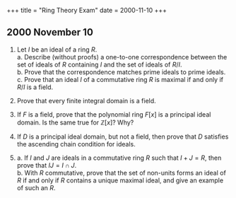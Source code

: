 +++
title = "Ring Theory Exam"
date = 2000-11-10
+++

## 2000 November 10

1. Let $I$ be an ideal of a ring $R$.\
   a. Describe (without proofs) a one-to-one correspondence between the set of ideals of $R$ containing $I$ and the set of ideals of $R/I$.\
   b. Prove that the correspondence matches prime ideals to prime ideals.\
   c. Prove that an ideal $I$ of a commutative ring $R$ is maximal if and only if $R/I$ is a field.

2. Prove that every finite integral domain is a field.

3. If $F$ is a field, prove that the polynomial ring $F[x]$ is a principal ideal domain.  Is the same true for $\mathbb Z[x]$? Why?

4. If $D$ is a principal ideal domain, but not a field, then prove that $D$ satisfies the ascending chain condition for ideals.

5. a. If $I$ and $J$ are ideals in a commutative ring $R$ such that $I + J = R$, then prove that $IJ = I \cap J$.\
   b. With $R$ commutative, prove that the set of non-units forms an ideal of $R$ if and only if $R$ contains a unique maximal ideal, and give an example of such an $R$.